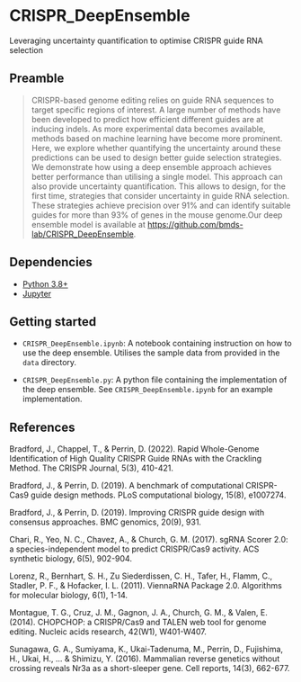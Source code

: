 # CRISPR_DeepEnsemble

Leveraging uncertainty quantification to optimise CRISPR guide RNA selection

## Preamble

> CRISPR-based genome editing relies on guide RNA sequences to target specific regions of interest. A large number of methods have been developed to predict how efficient different guides are at inducing indels. As more experimental data becomes available, methods based on machine learning have become more prominent. Here, we explore whether quantifying the uncertainty around these predictions can be used to design better guide selection strategies. We demonstrate how using a deep ensemble approach achieves better performance than utilising a single model. This approach can also provide uncertainty quantification. This allows to design, for the first time, strategies that consider uncertainty in guide RNA selection. These strategies achieve precision over 91\% and can identify suitable guides for more than 93\% of genes in the mouse genome.Our deep ensemble model is available at https://github.com/bmds-lab/CRISPR_DeepEnsemble.

## Dependencies
- [Python 3.8+](https://www.python.org/)
- [Jupyter](https://jupyter.org/)

## Getting started

- `CRISPR_DeepEnsemble.ipynb`: A notebook containing instruction on how to use the deep ensemble. Utilises the sample data from provided in the `data` directory.

- `CRISPR_DeepEnsemble.py`: A python file containing the implementation of the deep ensemble. See `CRISPR_DeepEnsemble.ipynb` for an example implementation.

## References

Bradford, J., Chappel, T., & Perrin, D. (2022). Rapid Whole-Genome Identification of High Quality CRISPR Guide RNAs with the Crackling Method. The CRISPR Journal, 5(3), 410-421.

Bradford, J., & Perrin, D. (2019). A benchmark of computational CRISPR-Cas9 guide design methods. PLoS computational biology, 15(8), e1007274.

Bradford, J., & Perrin, D. (2019). Improving CRISPR guide design with consensus approaches. BMC genomics, 20(9), 931.

Chari, R., Yeo, N. C., Chavez, A., & Church, G. M. (2017). sgRNA Scorer 2.0: a species-independent model to predict CRISPR/Cas9 activity. ACS synthetic biology, 6(5), 902-904.

Lorenz, R., Bernhart, S. H., Zu Siederdissen, C. H., Tafer, H., Flamm, C., Stadler, P. F., & Hofacker, I. L. (2011). ViennaRNA Package 2.0. Algorithms for molecular biology, 6(1), 1-14.

Montague, T. G., Cruz, J. M., Gagnon, J. A., Church, G. M., & Valen, E. (2014). CHOPCHOP: a CRISPR/Cas9 and TALEN web tool for genome editing. Nucleic acids research, 42(W1), W401-W407.

Sunagawa, G. A., Sumiyama, K., Ukai-Tadenuma, M., Perrin, D., Fujishima, H., Ukai, H., ... & Shimizu, Y. (2016). Mammalian reverse genetics without crossing reveals Nr3a as a short-sleeper gene. Cell reports, 14(3), 662-677.